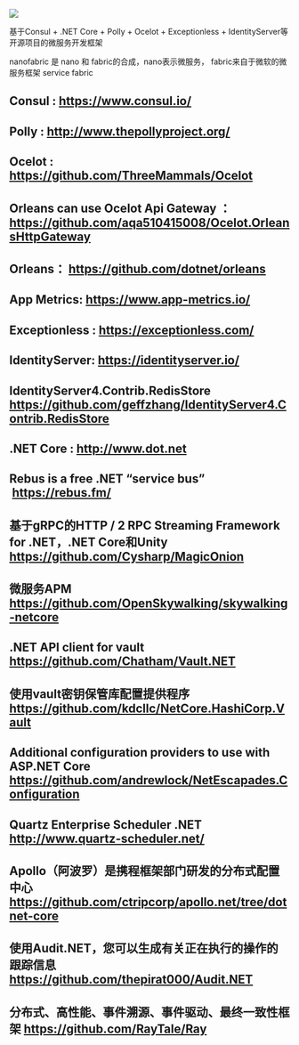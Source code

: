 [<img src="https://nanofabric.visualstudio.com/_apis/public/build/definitions/513c9929-3dab-4c44-8a43-588bdb7d2441/1/badge">](https://nanofabric.visualstudio.com/_apis/public/build/definitions/513c9929-3dab-4c44-8a43-588bdb7d2441/1/badge)


基于Consul + .NET Core + Polly + Ocelot + Exceptionless + IdentityServer等开源项目的微服务开发框架

nanofabric 是 nano 和 fabric的合成，nano表示微服务， fabric来自于微软的微服务框架 service fabric

##  Consul : https://www.consul.io/ 
##  Polly  : http://www.thepollyproject.org/ 
##  Ocelot : https://github.com/ThreeMammals/Ocelot  
##  Orleans can use Ocelot Api Gateway ：https://github.com/aqa510415008/Ocelot.OrleansHttpGateway
##  Orleans： https://github.com/dotnet/orleans
##  App Metrics: https://www.app-metrics.io/
##  Exceptionless : https://exceptionless.com/ 
##  IdentityServer: https://identityserver.io/ 
##  IdentityServer4.Contrib.RedisStore https://github.com/geffzhang/IdentityServer4.Contrib.RedisStore
##  .NET Core : http://www.dot.net 
##  Rebus is a free .NET “service bus”  https://rebus.fm/
##  基于gRPC的HTTP / 2 RPC Streaming Framework for .NET，.NET Core和Unity https://github.com/Cysharp/MagicOnion
##  微服务APM https://github.com/OpenSkywalking/skywalking-netcore 
## .NET API client for vault https://github.com/Chatham/Vault.NET 
##  使用vault密钥保管库配置提供程序 https://github.com/kdcllc/NetCore.HashiCorp.Vault
##  Additional configuration providers to use with ASP.NET Core https://github.com/andrewlock/NetEscapades.Configuration
##  Quartz Enterprise Scheduler .NET http://www.quartz-scheduler.net/
##  Apollo（阿波罗）是携程框架部门研发的分布式配置中心 https://github.com/ctripcorp/apollo.net/tree/dotnet-core
##  使用Audit.NET，您可以生成有关正在执行的操作的跟踪信息 https://github.com/thepirat000/Audit.NET
## 分布式、高性能、事件溯源、事件驱动、最终一致性框架 https://github.com/RayTale/Ray
